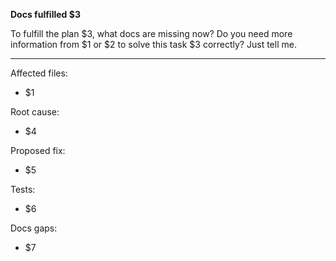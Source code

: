 <!--
$1 = Source file path (e.g., /home/user/.codex/prompts/temp-prompts/docs-fulfilled-100.md)
$2 = User's question
$3 = Status of documentation fulfillment (e.g., 100%)
$4 = Required additional information
$5 = List of missing documentation items
$6 = Proposed actions to fulfill docs
$7 = Expected output format
-->

**Docs fulfilled $3**

To fulfill the plan $3, what docs are missing now? Do you need more information from $1 or $2 to solve this task $3 correctly? Just tell me.

---

Affected files:
- $1

Root cause:
- $4

Proposed fix:
- $5

Tests:
- $6

Docs gaps:
- $7
